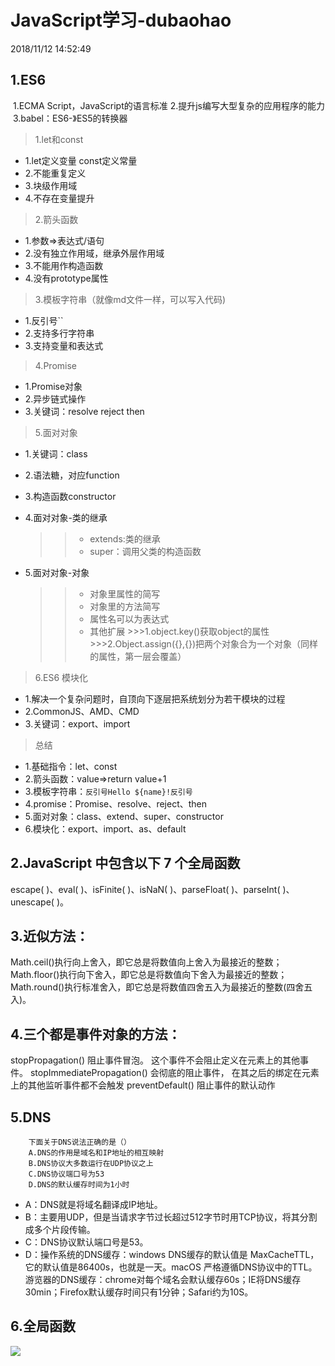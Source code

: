 # JavaScript学习-dubaohao
2018/11/12 14:52:49 
## 1.ES6 
​	1.ECMA Script，JavaScript的语言标准
​	2.提升js编写大型复杂的应用程序的能力
​	3.babel：ES6-》ES5的转换器

>1.let和const

* 1.let定义变量 const定义常量
* 2.不能重复定义
* 3.块级作用域
* 4.不存在变量提升

>2.箭头函数

* 1.参数=>表达式/语句
* 2.没有独立作用域，继承外层作用域
* 3.不能用作构造函数
* 4.没有prototype属性

>3.模板字符串（就像md文件一样，可以写入代码)

* 1.反引号``
* 2.支持多行字符串
* 3.支持变量和表达式

>4.Promise

* 1.Promise对象
* 2.异步链式操作
* 3.关键词：resolve reject then

>5.面对对象

* 1.关键词：class
* 2.语法糖，对应function
* 3.构造函数constructor
* 4.面对对象-类的继承
	>>* extends:类的继承
	>>* super：调用父类的构造函数
	
* 5.面对对象-对象
	>>* 对象里属性的简写
	>>* 对象里的方法简写
	>>* 属性名可以为表达式
	>>* 其他扩展
		>>>1.object.key()获取object的属性
		>>>2.Object.assign({},{})把两个对象合为一个对象（同样的属性，第一层会覆盖）
	
>6.ES6 模块化

* 1.解决一个复杂问题时，自顶向下逐层把系统划分为若干模块的过程
* 2.CommonJS、AMD、CMD
* 3.关键词：export、import

>总结

* 1.基础指令：let、const
* 2.箭头函数：value=>return value+1
* 3.模板字符串：`反引号Hello ${name}!反引号`
* 4.promise：Promise、resolve、reject、then
* 5.面对对象：class、extend、super、constructor
* 6.模块化：export、import、as、default

## 2.JavaScript 中包含以下 7 个全局函数

escape( )、eval( )、isFinite( )、isNaN( )、parseFloat( )、parseInt( )、unescape( )。

## 3.近似方法：

Math.ceil()执行向上舍入，即它总是将数值向上舍入为最接近的整数；
Math.floor()执行向下舍入，即它总是将数值向下舍入为最接近的整数；
Math.round()执行标准舍入，即它总是将数值四舍五入为最接近的整数(四舍五入)。

## 4.三个都是事件对象的方法：

stopPropagation() 阻止事件冒泡。 这个事件不会阻止定义在元素上的其他事件。
stopImmediatePropagation() 会彻底的阻止事件， 在其之后的绑定在元素上的其他监听事件都不会触发
preventDefault() 阻止事件的默认动作

## 5.DNS

```
	下面关于DNS说法正确的是（）
	A.DNS的作用是域名和IP地址的相互映射
	B.DNS协议大多数运行在UDP协议之上
	C.DNS协议端口号为53
	D.DNS的默认缓存时间为1小时
```

* A：DNS就是将域名翻译成IP地址。
* B：主要用UDP，但是当请求字节过长超过512字节时用TCP协议，将其分割成多个片段传输。
* C：DNS协议默认端口号是53。
* D：操作系统的DNS缓存：windows DNS缓存的默认值是 MaxCacheTTL，它的默认值是86400s，也就是一天。macOS 严格遵循DNS协议中的TTL。
游览器的DNS缓存：chrome对每个域名会默认缓存60s；IE将DNS缓存30min；Firefox默认缓存时间只有1分钟；Safari约为10S。

## 6.全局函数

![](https://uploadfiles.nowcoder.net/images/20170913/2338761_1505282688457_E00EB4A17EF35C66FB94D24B01A79DC1)

